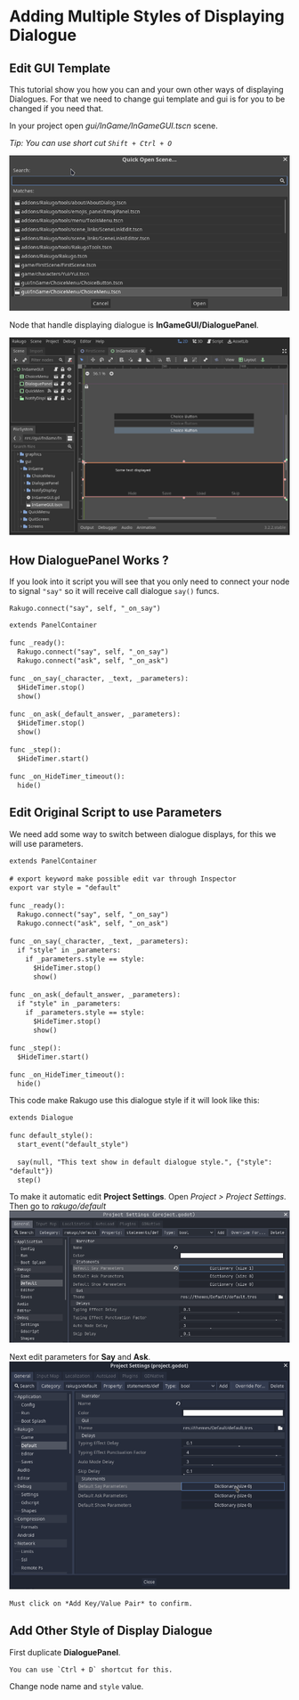 # Adding Multiple Styles of Displaying Dialogue

## Edit GUI Template

This tutorial show you how you can and your own other ways of displaying Dialogues.
For that we need to change gui template and gui is for you to be changed if you need that.

In your project open *gui/InGame/InGameGUI.tscn* scene.

*Tip: You can use short cut `Shift + Ctrl + O`*

![](styles_of_displaying_dialogue/find_scene.gif)

Node that handle displaying dialogue is **InGameGUI/DialoguePanel**.

![](styles_of_displaying_dialogue/dialogue_panel.png)

## How DialoguePanel Works ?

If you look into it script you will see that 
you only need to connect your node to signal `"say"`
so it will receive call dialogue `say()` funcs.
```gdscript
Rakugo.connect("say", self, "_on_say")
```

```gdscript
extends PanelContainer

func _ready():
  Rakugo.connect("say", self, "_on_say")
  Rakugo.connect("ask", self, "_on_ask")

func _on_say(_character, _text, _parameters):
  $HideTimer.stop()
  show()

func _on_ask(_default_answer, _parameters):
  $HideTimer.stop()
  show()

func _step():
  $HideTimer.start()

func _on_HideTimer_timeout():
  hide()
```

## Edit Original Script to use Parameters

We need add some way to switch between dialogue displays,
for this we will use parameters. 

```gdscript
extends PanelContainer

# export keyword make possible edit var through Inspector
export var style = "default"

func _ready():
  Rakugo.connect("say", self, "_on_say")
  Rakugo.connect("ask", self, "_on_ask")

func _on_say(_character, _text, _parameters):
  if "style" in _parameters:
    if _parameters.style == style:
      $HideTimer.stop()
      show()

func _on_ask(_default_answer, _parameters):
  if "style" in _parameters:
    if _parameters.style == style:
      $HideTimer.stop()
      show()

func _step():
  $HideTimer.start()

func _on_HideTimer_timeout():
  hide()
```

This code make Rakugo use this dialogue style if it will look like this:
```gdscript
extends Dialogue

func default_style():
  start_event("default_style")

  say(null, "This text show in default dialogue style.", {"style": "default"})
  step()

```

To make it automatic edit **Project Settings**.
Open *Project > Project Settings*.
Then go to *rakugo/default*
![](../topics/project_setup/project-settings-defaults.png)

Next edit parameters for **Say** and **Ask**.
![](styles_of_displaying_dialogue/defaults.gif) 

```{note}
Must click on *Add Key/Value Pair* to confirm.
```

## Add Other Style of Display Dialogue

First duplicate **DialoguePanel**.
```{tip}
You can use `Ctrl + D` shortcut for this.
```

Change node name and `style` value.




